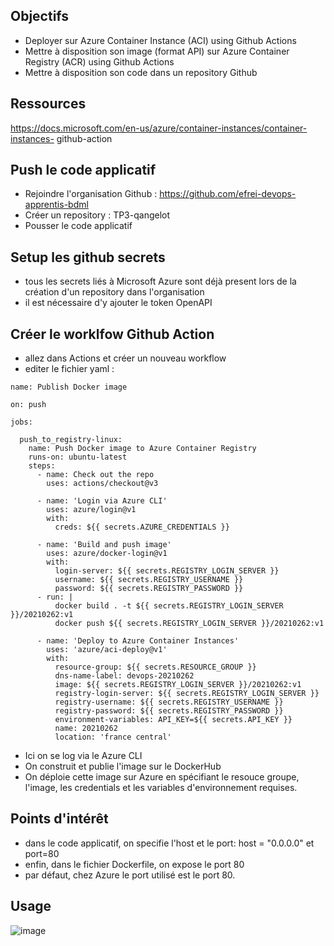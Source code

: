 ## Objectifs

* Deployer sur Azure Container Instance (ACI) using Github Actions
* Mettre à disposition son image (format API) sur Azure Container Registry (ACR) using
Github Actions
* Mettre à disposition son code dans un repository Github

## Ressources 

https://docs.microsoft.com/en-us/azure/container-instances/container-instances-
github-action

## Push le code applicatif

- Rejoindre l'organisation Github : https://github.com/efrei-devops-apprentis-bdml 
- Créer un repository :  TP3-qangelot
- Pousser le code applicatif

## Setup les github secrets 

- tous les secrets liés à Microsoft Azure sont déjà present lors de la création d'un repository dans l'organisation
- il est nécessaire d'y ajouter le token OpenAPI  

## Créer le worklfow Github Action

- allez dans Actions et créer un nouveau workflow
- editer le fichier yaml :

```
name: Publish Docker image

on: push

jobs:

  push_to_registry-linux:
    name: Push Docker image to Azure Container Registry
    runs-on: ubuntu-latest
    steps:
      - name: Check out the repo
        uses: actions/checkout@v3
      
      - name: 'Login via Azure CLI'
        uses: azure/login@v1
        with:
          creds: ${{ secrets.AZURE_CREDENTIALS }}
      
      - name: 'Build and push image'
        uses: azure/docker-login@v1
        with:
          login-server: ${{ secrets.REGISTRY_LOGIN_SERVER }}
          username: ${{ secrets.REGISTRY_USERNAME }}
          password: ${{ secrets.REGISTRY_PASSWORD }}
      - run: |
          docker build . -t ${{ secrets.REGISTRY_LOGIN_SERVER }}/20210262:v1
          docker push ${{ secrets.REGISTRY_LOGIN_SERVER }}/20210262:v1
    
      - name: 'Deploy to Azure Container Instances'
        uses: 'azure/aci-deploy@v1'
        with:
          resource-group: ${{ secrets.RESOURCE_GROUP }}
          dns-name-label: devops-20210262
          image: ${{ secrets.REGISTRY_LOGIN_SERVER }}/20210262:v1
          registry-login-server: ${{ secrets.REGISTRY_LOGIN_SERVER }}
          registry-username: ${{ secrets.REGISTRY_USERNAME }}
          registry-password: ${{ secrets.REGISTRY_PASSWORD }}
          environment-variables: API_KEY=${{ secrets.API_KEY }}
          name: 20210262
          location: 'france central'
```

- Ici on se log via le Azure CLI
- On construit et publie l'image sur le DockerHub
- On déploie cette image sur Azure en spécifiant le resouce groupe, l'image, les credentials et les variables d'environnement requises.

## Points d'intérêt 

- dans le code applicatif, on specifie l'host et le port: host = "0.0.0.0" et port=80
- enfin, dans le fichier Dockerfile, on expose le port 80
- par défaut, chez Azure le port utilisé est le port 80.

## Usage 

![image](https://user-images.githubusercontent.com/57401552/174299823-3418eb9f-1219-4f47-816a-b513392c125a.png)
